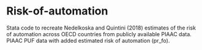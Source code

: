 # Risk-of-automation
Stata code to recreate Nedelkoska and Quintini (2018) estimates of the risk of automation across OECD countries from publicly available PIAAC data. PIAAC PUF data with added estimated risk of automation (pr_fo). 
